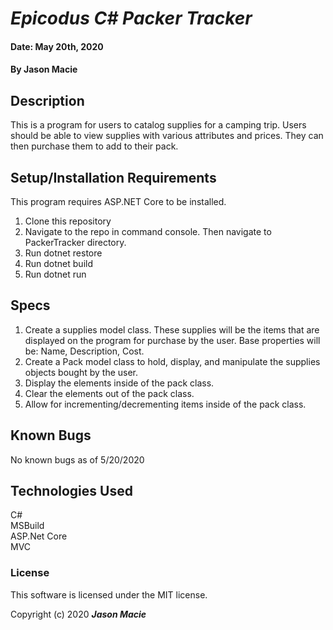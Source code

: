# _Epicodus C# Packer Tracker_

#### Date: May 20th, 2020
#### By **Jason Macie**

## Description

This is a program for users to catalog supplies for a camping trip. Users should be able to view supplies with various attributes and prices. They can then purchase them to add to their pack.

## Setup/Installation Requirements

This program requires ASP.NET Core to be installed.

1. Clone this repository
2. Navigate to the repo in command console. Then navigate to PackerTracker directory.
3. Run dotnet restore
4. Run dotnet build
5. Run dotnet run

## Specs

1. Create a supplies model class. These supplies will be the items that are displayed on the program for purchase by the user. Base properties will be: Name, Description, Cost.
2. Create a Pack model class to hold, display, and manipulate the supplies objects bought by the user.
3. Display the elements inside of the pack class.
4. Clear the elements out of the pack class.
5. Allow for incrementing/decrementing items inside of the pack class.

## Known Bugs

No known bugs as of 5/20/2020

## Technologies Used

C#</br>
MSBuild</br>
ASP.Net Core</br>
MVC

### License

This software is licensed under the MIT license.

Copyright (c) 2020 **_Jason Macie_**